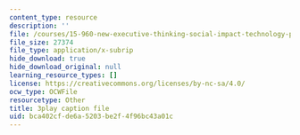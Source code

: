 ```yaml
---
content_type: resource
description: ''
file: /courses/15-960-new-executive-thinking-social-impact-technology-projects-fall-2017-spring-2018/bca402cfde6a5203be2f4f96bc43a01c_HaySEpWEsdU.vtt
file_size: 27374
file_type: application/x-subrip
hide_download: true
hide_download_original: null
learning_resource_types: []
license: https://creativecommons.org/licenses/by-nc-sa/4.0/
ocw_type: OCWFile
resourcetype: Other
title: 3play caption file
uid: bca402cf-de6a-5203-be2f-4f96bc43a01c
---
```


